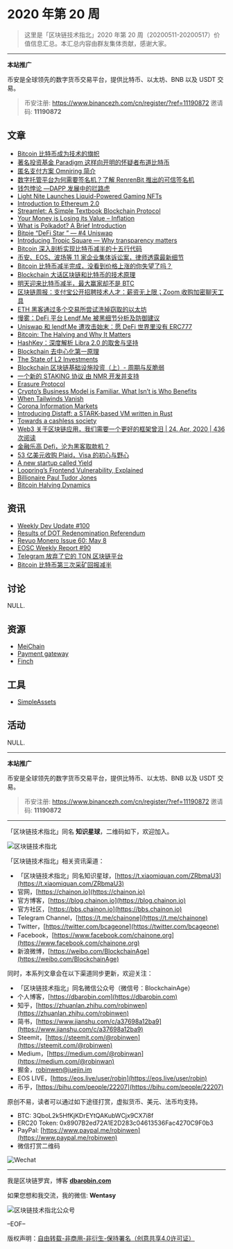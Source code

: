# 2020 年第 20 周

> 这里是「区块链技术指北」2020 年第 20 周（20200511-20200517）价值信息汇总。本汇总内容由群友集体贡献，感谢大家。

***

**本站推广**

币安是全球领先的数字货币交易平台，提供比特币、以太坊、BNB 以及 USDT 交易。

> 币安注册: https://www.binancezh.com/cn/register/?ref=11190872
> 邀请码: **11190872**

## 文章

* [Bitcoin 比特币成为技术的旗帜](https://bbs.chainon.io/d/5684)
* [著名投资基金 Paradigm 这样向开明的怀疑者布道比特币](https://bbs.chainon.io/d/5685)
* [匿名支付方案 Omniring 简介](https://bbs.chainon.io/d/5686)
* [数字托管平台为何需要签名机？了解 RenrenBit 推出的可信签名机](https://bbs.chainon.io/d/5687)
* [钱包悖论 —DAPP 发展中的拦路虎](https://bbs.chainon.io/d/5688)
* [Light Nite Launches Liquid-Powered Gaming NFTs](https://bbs.chainon.io/d/5689)
* [Introduction to Ethereum 2.0](https://bbs.chainon.io/d/5690)
* [Streamlet: A Simple Textbook Blockchain Protocol](https://bbs.chainon.io/d/5691)
* [Your Money is Losing its Value – Inflation](https://bbs.chainon.io/d/5692)
* [What is Polkadot? A Brief Introduction](https://bbs.chainon.io/d/5695)
* [Bitpie “DeFi Star ” — #4 Uniswap](https://bbs.chainon.io/d/5697)
* [Introducing Tropic Square — Why transparency matters](https://bbs.chainon.io/d/5699)
* [Bitcoin 深入剖析实现比特币减半的十五行代码](https://bbs.chainon.io/d/5700)
* [币安、EOS、波场等 11 家企业集体诉讼案，律师透露最新细节](https://bbs.chainon.io/d/5701)
* [Bitcoin 比特币减半完成，没看到价格上涨的你失望了吗？](https://bbs.chainon.io/d/5702)
* [Blockchain 大话区块链和比特币的技术原理](https://bbs.chainon.io/d/5703)
* [明天迎来比特币减半，最大赢家却不是 BTC](https://bbs.chainon.io/d/5704)
* [区块链周报：支付宝公开招聘技术人才：薪资无上限；Zoom 收购加密聊天工具](https://bbs.chainon.io/d/5705)
* [ETH 黑客通过多个交易所尝试洗掉窃取的以太坊](https://bbs.chainon.io/d/5706)
* [慢雾：DeFi 平台 Lendf.Me 被黑细节分析及防御建议](https://bbs.chainon.io/d/5709)
* [Uniswap 和 lendf.Me 遭攻击始末：愿 DeFi 世界里没有 ERC777](https://bbs.chainon.io/d/5710)
* [Bitcoin: The Halving and Why It Matters](https://bbs.chainon.io/d/5711)
* [HashKey：深度解析 Libra 2.0 的取舍与坚持](https://bbs.chainon.io/d/5712)
* [Blockchain 去中心化第一原理](https://bbs.chainon.io/d/5713)
* [The State of L2 Investments](https://bbs.chainon.io/d/5714)
* [Blockchain 区块链基础设施投资（上）- 周期与反脆弱](https://bbs.chainon.io/d/5715)
* [一个新的 STAKING 协议 由 NMR 开发并支持](https://bbs.chainon.io/d/5716)
* [Erasure Protocol](https://bbs.chainon.io/d/5717)
* [Crypto’s Business Model is Familiar. What Isn’t is Who Benefits](https://bbs.chainon.io/d/5718)
* [When Tailwinds Vanish](https://bbs.chainon.io/d/5719)
* [Corona Information Markets](https://bbs.chainon.io/d/5720)
* [Introducing Distaff: a STARK-based VM written in Rust](https://bbs.chainon.io/d/5721)
* [Towards a cashless society](https://bbs.chainon.io/d/5722)
* [Web3 关于区块链应用，我们需要一个更好的框架曾汨   |   24. Apr, 2020   |   436 次阅读](https://bbs.chainon.io/d/5723)
* [金融乐高 Defi，沦为黑客取款机？](https://bbs.chainon.io/d/5724)
* [53 亿美元收购 Plaid，Visa 的初心与野心](https://bbs.chainon.io/d/5725)
* [A new startup called Yield](https://bbs.chainon.io/d/5726)
* [Loopring’s Frontend Vulnerability, Explained](https://bbs.chainon.io/d/5727)
* [Billionaire Paul Tudor Jones](https://bbs.chainon.io/d/5728)
* [Bitcoin Halving Dynamics](https://bbs.chainon.io/d/5729)

## 资讯

* [Weekly Dev Update #100](https://bbs.chainon.io/d/5693)
* [Results of DOT Redenomination Referendum](https://bbs.chainon.io/d/5694)
* [Revuo Monero Issue 60: May 8](https://bbs.chainon.io/d/5696)
* [EOSC Weekly Report #90](https://bbs.chainon.io/d/5698)
* [Telegram 放弃了它的 TON 区块链平台](https://bbs.chainon.io/d/5707)
* [Bitcoin 比特币第三次采矿回报减半](https://bbs.chainon.io/d/5708)

## 讨论

NULL.

## 资源

* [MeiChain](https://bbs.chainon.io/d/5730)
* [Payment gateway](https://bbs.chainon.io/d/5731)
* [Finch](https://bbs.chainon.io/d/5732)

## 工具

* [SimpleAssets](https://bbs.chainon.io/d/5733)

## 活动

NULL.

***

**本站推广**

币安是全球领先的数字货币交易平台，提供比特币、以太坊、BNB 以及 USDT 交易。

> 币安注册: https://www.binancezh.com/cn/register/?ref=11190872
> 邀请码: **11190872**

***

「区块链技术指北」同名 **知识星球**，二维码如下，欢迎加入。

![区块链技术指北](https://cdn.dbarobin.com/3YzonTR.png)

「区块链技术指北」相关资讯渠道：

* 「区块链技术指北」同名知识星球，[https://t.xiaomiquan.com/ZRbmaU3](https://t.xiaomiquan.com/ZRbmaU3)
* 官网，[https://chainon.io](https://chainon.io)
* 官方博客，[https://blog.chainon.io](https://blog.chainon.io)
* 官方社区，[https://bbs.chainon.io](https://bbs.chainon.io)
* Telegram Channel，[https://t.me/chainone](https://t.me/chainone)
* Twitter，[https://twitter.com/bcageone](https://twitter.com/bcageone)
* Facebook，[https://www.facebook.com/chainone.org](https://www.facebook.com/chainone.org)
* 新浪微博，[https://weibo.com/BlockchainAge](https://weibo.com/BlockchainAge)

同时，本系列文章会在以下渠道同步更新，欢迎关注：

* 「区块链技术指北」同名微信公众号（微信号：BlockchainAge）
* 个人博客，[https://dbarobin.com](https://dbarobin.com)
* 知乎，[https://zhuanlan.zhihu.com/robinwen](https://zhuanlan.zhihu.com/robinwen)
* 简书，[https://www.jianshu.com/c/a37698a12ba9](https://www.jianshu.com/c/a37698a12ba9)
* Steemit，[https://steemit.com/@robinwen](https://steemit.com/@robinwen)
* Medium，[https://medium.com/@robinwan](https://medium.com/@robinwan)
* 掘金，[robinwen@juejin.im](https://juejin.im/user/5673ccae60b2260ee435f89a/posts)
* EOS LIVE，[https://eos.live/user/robin](https://eos.live/user/robin)
* 币乎，[https://bihu.com/people/22207](https://bihu.com/people/22207)

原创不易，读者可以通过如下途径打赏，虚拟货币、美元、法币均支持。

* BTC: 3QboL2k5HfKjKDrEYtQAKubWCjx9CX7i8f
* ERC20 Token: 0x8907B2ed72A1E2D283c04613536Fac4270C9F0b3
* PayPal: [https://www.paypal.me/robinwen](https://www.paypal.me/robinwen)
* 微信打赏二维码

![Wechat](https://cdn.dbarobin.com/SzoNl5b.jpg)

***

我是区块链罗宾，博客 **[dbarobin.com](https://dbarobin.com/)**

如果您想和我交流，我的微信: **Wentasy**

![区块链技术指北公众号](https://cdn.dbarobin.com/w0wignb.png)

–EOF–

版权声明：[自由转载-非商用-非衍生-保持署名（创意共享4.0许可证）](http://creativecommons.org/licenses/by-nc-nd/4.0/deed.zh)